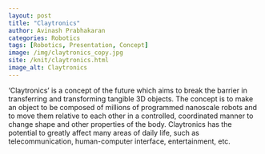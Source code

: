 ```yaml
---
layout: post
title: "Claytronics"
author: Avinash Prabhakaran
categories: Robotics
tags: [Robotics, Presentation, Concept]
image: /img/claytronics_copy.jpg
site: /knit/claytronics.html
image_alt: Claytronics
---
```


‘Claytronics’ is a concept of the future which aims to break the barrier in transferring and transforming tangible 3D objects. The concept is to make an object to be composed of millions of programmed nanoscale robots and to move them relative to each other in a controlled, coordinated manner to change shape and other properties of the body. Claytronics has the potential to greatly affect many areas of daily life, such as telecommunication, human-computer interface, entertainment, etc.